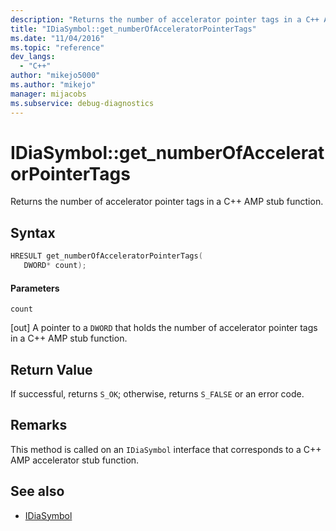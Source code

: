 ```yaml
---
description: "Returns the number of accelerator pointer tags in a C++ AMP stub function."
title: "IDiaSymbol::get_numberOfAcceleratorPointerTags"
ms.date: "11/04/2016"
ms.topic: "reference"
dev_langs:
  - "C++"
author: "mikejo5000"
ms.author: "mikejo"
manager: mijacobs
ms.subservice: debug-diagnostics
---
```

# IDiaSymbol::get_numberOfAcceleratorPointerTags

Returns the number of accelerator pointer tags in a C++ AMP stub function.

## Syntax

```C++
HRESULT get_numberOfAcceleratorPointerTags(
   DWORD* count);
```

#### Parameters
 `count`

[out] A pointer to a `DWORD` that holds the number of accelerator pointer tags in a C++ AMP stub function.

## Return Value
 If successful, returns `S_OK`; otherwise, returns `S_FALSE` or an error code.

## Remarks
 This method is called on an `IDiaSymbol` interface that corresponds to a C++ AMP accelerator stub function.

## See also
- [IDiaSymbol](../../debugger/debug-interface-access/idiasymbol.md)
